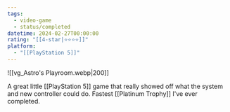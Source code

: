 ```yaml
---
tags:
  - video-game
  - status/completed
datetime: 2024-02-27T00:00:00
rating: "[[4-star|⭐️⭐️⭐️⭐️]]"
platform:
  - "[[PlayStation 5]]"
---
```

![[vg_Astro's Playroom.webp|200]]

A great little [[PlayStation 5]] game that really showed off what the system and new controller could do. Fastest [[Platinum Trophy]] I've ever completed.